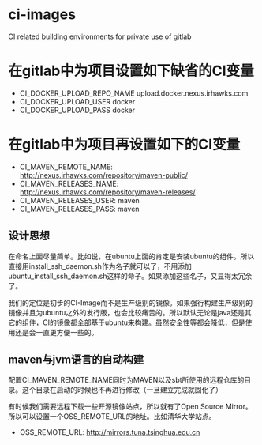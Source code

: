 # ci-images

CI related building environments for private use of gitlab


# 在gitlab中为项目设置如下缺省的CI变量

- CI_DOCKER_UPLOAD_REPO_NAME upload.docker.nexus.irhawks.com
- CI_DOCKER_UPLOAD_USER docker
- CI_DOCKER_UPLOAD_PASS docker

# 在gitlab中为项目再设置如下的CI变量

- CI_MAVEN_REMOTE_NAME: http://nexus.irhawks.com/repository/maven-public/
- CI_MAVEN_RELEASES_NAME: http://nexus.irhawks.com/repository/maven-releases/
- CI_MAVEN_RELEASES_USER: maven
- CI_MAVEN_RELEASES_PASS: maven

## 设计思想

在命名上面尽量简单。比如说，在ubuntu上面的肯定是安装ubuntu的组件。所以直接用install_ssh_daemon.sh作为名子就可以了，不用添加ubuntu_install_ssh_daemon.sh这样的命子。如果添加这些名子，又显得太冗余了。

我们的定位是初步的CI-Image而不是生产级别的镜像。如果强行构建生产级别的镜像并且为ubuntu之外的发行版，也会比较痛苦的。所以默认无论是java还是其它的组件，CI的镜像都全部基于ubuntu来构建。虽然安全性等都会降低，但是使用还是会一直更方便一些的。


## maven与jvm语言的自动构建

配置CI_MAVEN_REMOTE_NAME同时为MAVEN以及sbt所使用的远程仓库的目录。这个目录在启动的时候也不再进行修改（一旦建立完成就固化了）

有时候我们需要远程下载一些开源镜像站点，所以就有了Open Source Mirror。所以可以设置一个OSS_REMOTE_URL的地址。比如清华大学站点。

- OSS_REMOTE_URL: http://mirrors.tuna.tsinghua.edu.cn
